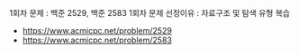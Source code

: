 1회차 문제 : 백준 2529, 백준 2583
1회차 문제 선정이유 : 자료구조 및 탐색 유형 복습
- https://www.acmicpc.net/problem/2529
- https://www.acmicpc.net/problem/2583